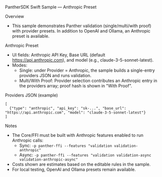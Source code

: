 PantherSDK Swift Sample — Anthropic Preset

Overview
- This sample demonstrates Panther validation (single/multi/with proof) with provider presets. In addition to OpenAI and Ollama, an Anthropic preset is available.

Anthropic Preset
- UI fields: Anthropic API Key, Base URL (default https://api.anthropic.com), and model (e.g., claude-3-5-sonnet-latest).
- Modes:
  - Single: under Provider = Anthropic, the sample builds a single-entry providers JSON and runs validation.
  - Multi/With Proof: Provider selection contributes an Anthropic entry in the providers array; proof hash is shown in "With Proof".

Providers JSON (example)
```
[
  {"type": "anthropic", "api_key": "sk-...", "base_url": "https://api.anthropic.com", "model": "claude-3-5-sonnet-latest"}
]
```

Notes
- The Core/FFI must be built with Anthropic features enabled to run Anthropic calls:
  - Sync: `-p panther-ffi --features "validation validation-anthropic"`
  - Async: `-p panther-ffi --features "validation validation-async validation-anthropic-async"`
- Costs shown are estimates based on the editable rules in the sample.
- For local testing, OpenAI and Ollama presets remain available.

